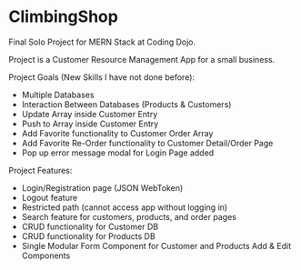 # ClimbingShop

Final Solo Project for MERN Stack at Coding Dojo. <br />

Project is a Customer Resource Management App for a small business. <br />

Project Goals (New Skills I have not done before):
- Multiple Databases
- Interaction Between Databases (Products & Customers)
- Update Array inside Customer Entry
- Push to Array inside Customer Entry
- Add Favorite functionality to Customer Order Array
- Add Favorite Re-Order functionality to Customer Detail/Order Page
- Pop up error message modal for Login Page added

Project Features:
- Login/Registration page (JSON WebToken)
- Logout feature
- Restricted path (cannot access app without logging in)
- Search feature for customers, products, and order pages
- CRUD functionality for Customer DB
- CRUD functionality for Products DB
- Single Modular Form Component for Customer and Products Add & Edit Components

